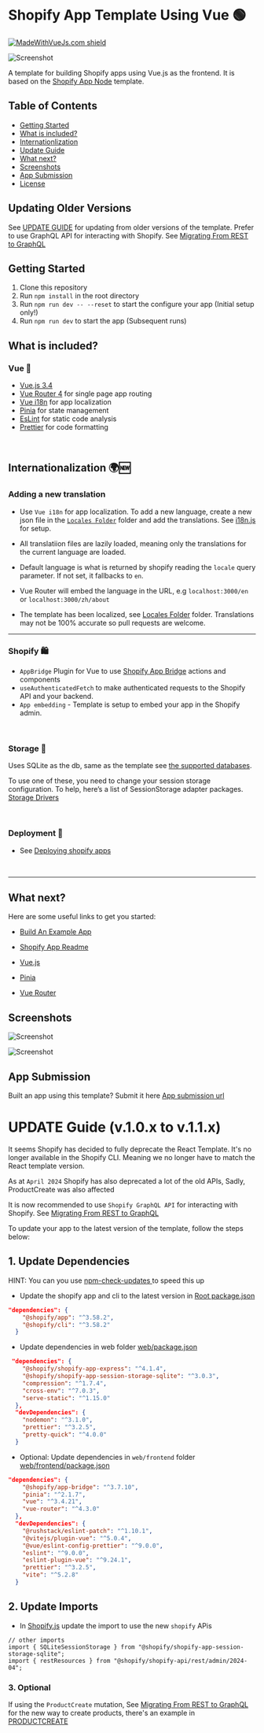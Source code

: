 # Shopify App Template Using Vue 🟢

[![MadeWithVueJs.com shield](https://madewithvuejs.com/storage/repo-shields/4969-shield.svg)](https://madewithvuejs.com/p/shopify-vue-app-template/shield-link)


![Screenshot](https://drive.google.com/uc?id=1VKbiGd09QJ9c_TjpffQ5zasqxVLzqfgc)

A template for building Shopify apps using Vue.js as the frontend. It is based on the [Shopify App Node](https://github.com/Shopify/shopify-app-template-node) template.

## Table of Contents

- [Getting Started](#getting-started)
- [What is included?](#what-is-included)
- [Internationlization](#internationlization)
- [Update Guide](#update-guide-v10x-to-v11x)
- [What next?](#what-next)
- [Screenshots](#screenshots)
- [App Submission](#app-submission)
- [License](#license)

## Updating Older Versions

See [UPDATE GUIDE](#update-guide-v10x-to-v11x) for updating from older versions of the template.
Prefer to use GraphQL API for interacting with Shopify. See [Migrating From REST to GraphQL](https://shopify.dev/docs/api/admin/migrate)

## Getting Started

1. Clone this repository
2. Run `npm install` in the root directory
3. Run `npm run dev -- --reset` to start the configure your app (Initial setup only!)
4. Run `npm run dev` to start the app (Subsequent runs)

## What is included?

### Vue 💚

- [Vue.js 3.4](https://vuejs.org/)
- [Vue Router 4](https://router.vuejs.org/) for single page app routing
- [Vue i18n](https://vue-i18n.intlify.dev/) for app localization
- [Pinia](https://pinia.esm.dev/) for state management
- [EsLint](https://eslint.org/) for static code analysis
- [Prettier](https://prettier.io/) for code formatting

<br>

## Internationalization 🌍🆕

### Adding a new translation

- Use `Vue i18n` for app localization. To add a new language, create a new json file in the [`Locales Folder`](./web/frontend/src/locales/) folder and add the translations. See [i18n.js](./web/frontend/src/i18n.js) for setup.

- All translatiion files are lazily loaded, meaning only the translations for the current language are loaded.

- Default language is what is returned by shopify reading the `locale` query parameter. If not set, it fallbacks to `en`.

- Vue Router will embed the language in the URL, e.g `localhost:3000/en` or `localhost:3000/zh/about`

- The template has been localized, see [Locales Folder](./web/frontend/src/locales/) folder. Translations may not be 100% accurate so pull requests are welcome.

<hr>

### Shopify 🛍

- `AppBridge` Plugin for Vue to use [Shopify App Bridge](https://shopify.dev/tools/app-bridge) actions and components
- `useAuthenticatedFetch` to make authenticated requests to the Shopify API and your backend.
- `App embedding` - Template is setup to embed your app in the Shopify admin.

<br>

### Storage 💽

Uses SQLite as the db, same as the template see [the supported databases](https://github.com/Shopify/shopify-app-template-node#application-storage).

To use one of these, you need to change your session storage configuration. To help, here’s a list of SessionStorage adapter packages. [Storage Drivers](https://github.com/Shopify/shopify-api-js/blob/main/docs/guides/session-storage.md)

<br>

### Deployment 🚀

- See [Deploying shopify apps](https://github.com/Shopify/shopify-app-template-node#deployment)

<br>
<hr>

## What next?

Here are some useful links to get you started:

- [Build An Example App](https://shopify.dev/docs/apps/getting-started/build-app-example)
- [Shopify App Readme](https://github.com/Shopify/shopify-app-template-node#shopify-app-template---node)

- [Vue.js](https://vuejs.org/guide/quick-start.html)
- [Pinia](https://pinia.vuejs.org/introduction.html)
- [Vue Router](https://router.vuejs.org/guide/#html)

## Screenshots

![Screenshot](https://drive.google.com/uc?id=1p32XhaiVRQ9eSAmNQ1Hk2T-V5hmb9CFa)

![Screenshot](https://drive.google.com/uc?id=1yCr3lc3yqzgyV3ZiTSJjlIEVPtNY27LX)

## App Submission

Built an app using this template? Submit it here [App submission url](https://forms.gle/K8VGCqvcvfBRSug58)

# UPDATE Guide (v.1.0.x to v.1.1.x)

It seems Shopify has decided to fully deprecate the React Template. It's no longer available in the Shopify CLI. Meaning we no longer have to match the React template version.

As at `April 2024` Shopify has also deprecated a lot of the old APIs, Sadly, ProductCreate was also affected

It is now recommended to use `Shopify GraphQL API` for interacting with Shopify. See [Migrating From REST to GraphQL](https://shopify.dev/docs/api/admin/migrate)

To update your app to the latest version of the template, follow the steps below:

## 1. Update Dependencies

HINT: You can you use [npm-check-updates
](https://www.npmjs.com/package/npm-check-updates) to speed this up

- Update the shopify app and cli to the latest version in [Root package.json](package.json)

```JSON
"dependencies": {
    "@shopify/app": "^3.58.2",
    "@shopify/cli": "^3.58.2"
  }
```

- Update dependencies in web folder [web/package.json](web/package.json)

```JSON
 "dependencies": {
    "@shopify/shopify-app-express": "^4.1.4",
    "@shopify/shopify-app-session-storage-sqlite": "^3.0.3",
    "compression": "^1.7.4",
    "cross-env": "^7.0.3",
    "serve-static": "^1.15.0"
  },
  "devDependencies": {
    "nodemon": "^3.1.0",
    "prettier": "^3.2.5",
    "pretty-quick": "^4.0.0"
  }
```

- Optional: Update dependencies in `web/frontend` folder [web/frontend/package.json](web/frontend/package.json)

```JSON
"dependencies": {
    "@shopify/app-bridge": "^3.7.10",
    "pinia": "^2.1.7",
    "vue": "^3.4.21",
    "vue-router": "^4.3.0"
  },
  "devDependencies": {
    "@rushstack/eslint-patch": "^1.10.1",
    "@vitejs/plugin-vue": "^5.0.4",
    "@vue/eslint-config-prettier": "^9.0.0",
    "eslint": "^9.0.0",
    "eslint-plugin-vue": "^9.24.1",
    "prettier": "^3.2.5",
    "vite": "^5.2.8"
  }
```

## 2. Update Imports

- In [Shopify.js](./web/shopify.js) update the import to use the new `shopify` APis

```JS
// other imports
import { SQLiteSessionStorage } from "@shopify/shopify-app-session-storage-sqlite";
import { restResources } from "@shopify/shopify-api/rest/admin/2024-04";
```

### 3. Optional

If using the `ProductCreate` mutation, See [Migrating From REST to GraphQL](https://shopify.dev/docs/api/admin/migrate) for the new way to create products, there's an example in [PRODUCTCREATE](./web/product-creator.js)

